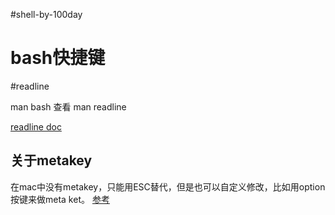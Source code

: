 #shell-by-100day

# bash快捷键
#readline

man bash 查看
man readline


[readline doc](https://tiswww.case.edu/php/chet/readline/readline.html)


## 关于metakey
在mac中没有metakey，只能用ESC替代，但是也可以自定义修改，比如用option按键来做meta ket。
[参考](https://www.shell-tips.com/mac/meta-key/#gsc.tab=0)

